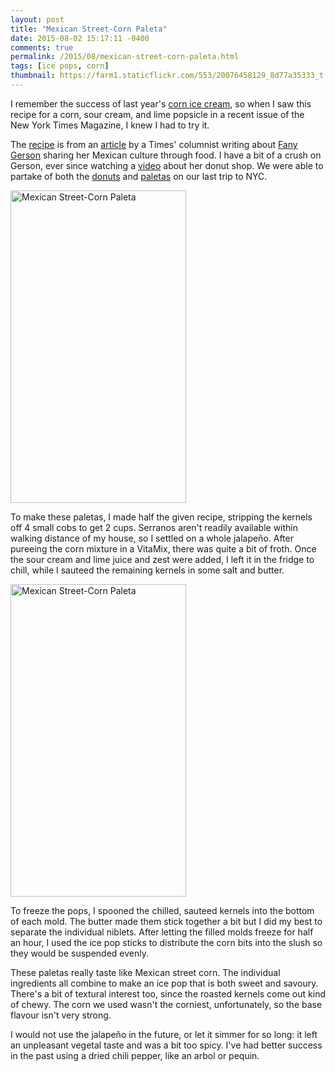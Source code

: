 ```yaml
---
layout: post
title: "Mexican Street-Corn Paleta"
date: 2015-08-02 15:17:11 -0400
comments: true
permalink: /2015/08/mexican-street-corn-paleta.html
tags: [ice pops, corn]
thumbnail: https://farm1.staticflickr.com/553/20076458129_8d77a35333_t.jpg
---
```


I remember the success of last year's [corn ice
cream](/2014/08/sweet-corn-ice-cream-with-blueberry.html), so when I saw
this recipe for a corn, sour cream, and lime popsicle in a recent
issue of the New York Times Magazine, I knew I had to try it.

The
[recipe](http://cooking.nytimes.com/recipes/1017572-mexican-street-corn-paleta-corn-sour-cream-and-lime-popsicle)
is from an
[article](http://www.nytimes.com/2015/07/26/magazine/the-sweetness-of-mexico.html)
by a Times' columnist writing about [Fany
Gerson](https://twitter.com/fanygerson) sharing her Mexican
culture through food. I have a bit of a crush on Gerson, ever since watching a
[video](https://vimeo.com/21576604) about her donut shop. We were able
to partake of both the
[donuts](https://www.flickr.com/photos/gnuf/10296104405/in/album-72157636389551566/)
and 
[paletas](https://www.flickr.com/photos/gnuf/10309417864/in/album-72157636389551566/)
on our last trip to NYC. 

<a data-flickr-embed="true"
href="https://www.flickr.com/photos/gnuf/20263056735/in/datetaken/"
title="Mexican Street-Corn Paleta"><img
src="https://farm1.staticflickr.com/311/20263056735_2280085805.jpg"
width="281" height="500" alt="Mexican Street-Corn Paleta"></a><script
async src="//embedr.flickr.com/assets/client-code.js"
charset="utf-8"></script>

To make these paletas, I made half the given recipe, stripping the
kernels off 4 small cobs to get 2 cups. Serranos aren't readily available within
walking distance of my house, so I settled on a whole jalapeño. After
pureeing the corn mixture in a VitaMix, there was quite a bit of froth.
Once the sour cream and lime juice and zest were added, I left it in the
fridge to chill, while I sauteed the remaining kernels in some salt and
butter.

<a data-flickr-embed="true"
href="https://www.flickr.com/photos/gnuf/20076458129/in/datetaken/"
title="Mexican Street-Corn Paleta"><img
src="https://farm1.staticflickr.com/553/20076458129_8d77a35333.jpg"
width="281" height="500" alt="Mexican Street-Corn Paleta"></a><script
async src="//embedr.flickr.com/assets/client-code.js"
charset="utf-8"></script>

To freeze the pops, I spooned the chilled, sauteed kernels into the
bottom of each mold. The butter made them stick together a bit but
I did my best to separate the individual niblets. After letting the
filled molds freeze for half an hour, I used the ice pop sticks to
distribute the corn bits into the slush so they would be suspended
evenly.

These paletas really taste like Mexican street corn. The individual
ingredients all combine to make an ice pop that is both sweet and
savoury. There's a bit of textural interest too, since the roasted
kernels come out kind of chewy. The corn we used wasn't the
corniest, unfortunately, so the base flavour isn't very strong. 

I would not use the jalapeño in the future, or let it simmer for
so long: it left an unpleasant vegetal taste and was a bit too
spicy. I've had better success in the past using a dried chili
pepper, like an arbol or pequin.

